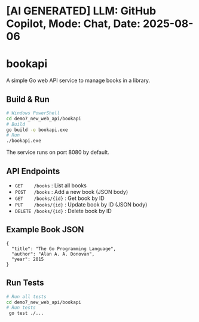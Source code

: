 # [AI GENERATED] LLM: GitHub Copilot, Mode: Chat, Date: 2025-08-06

# bookapi

A simple Go web API service to manage books in a library.

## Build & Run

```sh
# Windows PowerShell
cd demo7_new_web_api/bookapi
# Build
go build -o bookapi.exe
# Run
./bookapi.exe
```

The service runs on port 8080 by default.

## API Endpoints
- `GET    /books`         : List all books
- `POST   /books`         : Add a new book (JSON body)
- `GET    /books/{id}`    : Get book by ID
- `PUT    /books/{id}`    : Update book by ID (JSON body)
- `DELETE /books/{id}`    : Delete book by ID

## Example Book JSON
```
{
  "title": "The Go Programming Language",
  "author": "Alan A. A. Donovan",
  "year": 2015
}
```

## Run Tests
```sh
# Run all tests
cd demo7_new_web_api/bookapi
# Run tests
 go test ./...
```
